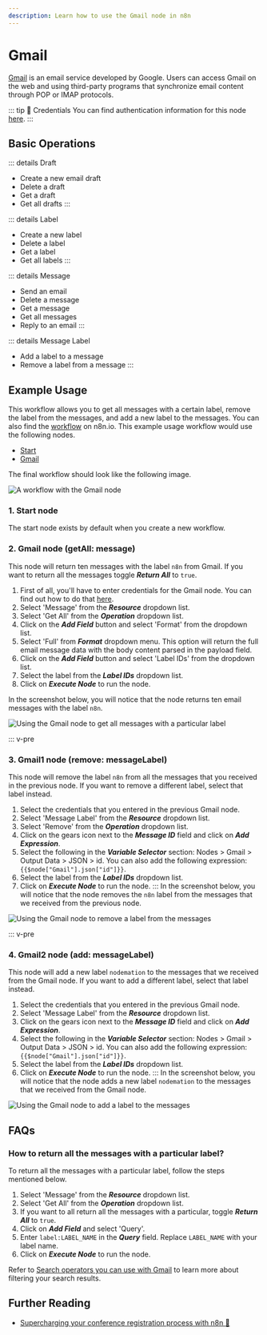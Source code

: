 ```yaml
---
description: Learn how to use the Gmail node in n8n
---
```


# Gmail

[Gmail](https://www.gmail.com) is an email service developed by Google. Users can access Gmail on the web and using third-party programs that synchronize email content through POP or IMAP protocols.

::: tip 🔑 Credentials
You can find authentication information for this node [here](../../../credentials/Google/README.md).
:::

## Basic Operations

::: details Draft
- Create a new email draft
- Delete a draft
- Get a draft
- Get all drafts
:::

::: details Label
- Create a new label
- Delete a label
- Get a label
- Get all labels
:::

::: details Message
- Send an email
- Delete a message
- Get a message
- Get all messages
- Reply to an email
:::

::: details Message Label
- Add a label to a message
- Remove a label from a message
:::

## Example Usage

This workflow allows you to get all messages with a certain label, remove the label from the messages, and add a new label to the messages. You can also find the [workflow](https://n8n.io/workflows/621) on n8n.io. This example usage workflow would use the following nodes.
- [Start](../../core-nodes/Start/README.md)
- [Gmail]()

The final workflow should look like the following image.

![A workflow with the Gmail node](./workflow.png)

### 1. Start node

The start node exists by default when you create a new workflow.

### 2. Gmail node (getAll: message)

This node will return ten messages with the label `n8n` from Gmail. If you want to return all the messages toggle ***Return All*** to `true`.

1. First of all, you'll have to enter credentials for the Gmail node. You can find out how to do that [here](../../../credentials/Google/README.md).
2. Select 'Message' from the ***Resource*** dropdown list.
3. Select 'Get All' from the ***Operation*** dropdown list.
4. Click on the ***Add Field*** button and select 'Format' from the dropdown list.
5. Select 'Full' from ***Format*** dropdown menu. This option will return the full email message data with the body content parsed in the payload field.
6. Click on the ***Add Field*** button and select 'Label IDs' from the dropdown list.
7. Select the label from the ***Label IDs*** dropdown list.
8. Click on ***Execute Node*** to run the node.

In the screenshot below, you will notice that the node returns ten email messages with the label `n8n`.

![Using the Gmail node to get all messages with a particular label](./Gmail_node.png)


::: v-pre
### 3. Gmail1 node (remove: messageLabel)

This node will remove the label `n8n` from all the messages that you received in the previous node. If you want to remove a different label, select that label instead.

1. Select the credentials that you entered in the previous Gmail node.
2. Select 'Message Label' from the ***Resource*** dropdown list.
3. Select 'Remove' from the ***Operation*** dropdown list.
4. Click on the gears icon next to the ***Message ID*** field and click on ***Add Expression***.
5. Select the following in the ***Variable Selector*** section: Nodes > Gmail > Output Data > JSON > id. You can also add the following expression: `{{$node["Gmail"].json["id"]}}`.
6. Select the label from the ***Label IDs*** dropdown list.
7. Click on ***Execute Node*** to run the node.
:::
In the screenshot below, you will notice that the node removes the `n8n` label from the messages that we received from the previous node.

![Using the Gmail node to remove a label from the messages](./Gmail1_node.png)

::: v-pre
### 4. Gmail2 node (add: messageLabel)

This node will add a new label `nodemation` to the messages that we received from the Gmail node. If you want to add a different label, select that label instead.

1. Select the credentials that you entered in the previous Gmail node.
2. Select 'Message Label' from the ***Resource*** dropdown list.
3. Click on the gears icon next to the ***Message ID*** field and click on ***Add Expression***.
4. Select the following in the ***Variable Selector*** section: Nodes > Gmail > Output Data > JSON > id. You can also add the following expression: `{{$node["Gmail"].json["id"]}}`.
5. Select the label from the ***Label IDs*** dropdown list.
6. Click on ***Execute Node*** to run the node.
:::
In the screenshot below, you will notice that the node adds a new label `nodemation` to the messages that we received from the Gmail node.

![Using the Gmail node to add a label to the messages](./Gmail2_node.png)

## FAQs

### How to return all the messages with a particular label?

To return all the messages with a particular label, follow the steps mentioned below.

1. Select 'Message' from the ***Resource*** dropdown list.
2. Select 'Get All' from the ***Operation*** dropdown list.
3. If you want to all return all the messages with a particular, toggle ***Return All*** to `true`.
4. Click on ***Add Field*** and select 'Query'.
5. Enter `label:LABEL_NAME` in the ***Query*** field. Replace `LABEL_NAME` with your label name.
6. Click on ***Execute Node*** to run the node.

Refer to [Search operators you can use with Gmail](https://support.google.com/mail/answer/7190?hl=en) to learn more about filtering your search results.

## Further Reading

- [Supercharging your conference registration process with n8n 🎫](https://medium.com/n8n-io/supercharging-your-conference-registration-process-with-n8n-2831cdff37f9)
